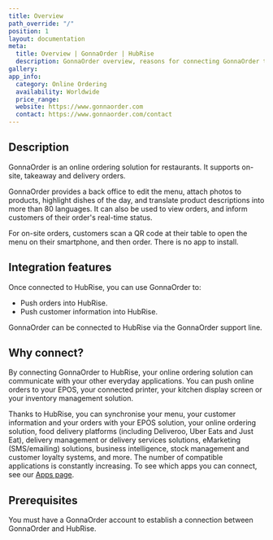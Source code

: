 ```yaml
---
title: Overview
path_override: "/"
position: 1
layout: documentation
meta:
  title: Overview | GonnaOrder | HubRise
  description: GonnaOrder overview, reasons for connecting GonnaOrder to HubRise and summary of integrated features. Synchronise data between GonnaOrder, your EPOS and other apps.
gallery: 
app_info:
  category: Online Ordering
  availability: Worldwide
  price_range: 
  website: https://www.gonnaorder.com
  contact: https://www.gonnaorder.com/contact
---
```


## Description

GonnaOrder is an online ordering solution for restaurants. It supports on-site, takeaway and delivery orders.

GonnaOrder provides a back office to edit the menu, attach photos to products, highlight dishes of the day, and translate product descriptions into more than 80 languages. It can also be used to view orders, and inform customers of their order's real-time status.

For on-site orders, customers scan a QR code at their table to open the menu on their smartphone, and then order. There is no app to install.

## Integration features

Once connected to HubRise, you can use GonnaOrder to:

- Push orders into HubRise.
- Push customer information into HubRise.

GonnaOrder can be connected to HubRise via the GonnaOrder support line.

## Why connect?

By connecting GonnaOrder to HubRise, your online ordering solution can communicate with your other everyday applications. You can push online orders to your EPOS, your connected printer, your kitchen display screen or your inventory management solution.

Thanks to HubRise, you can synchronise your menu, your customer information and your orders with your EPOS solution, your online ordering solution, food delivery platforms (including Deliveroo, Uber Eats and Just Eat), delivery management or delivery services solutions, eMarketing (SMS/emailing) solutions, business intelligence, stock management and customer loyalty systems, and more. The number of compatible applications is constantly increasing. To see which apps you can connect, see our [Apps page](/apps).

## Prerequisites

You must have a GonnaOrder account to establish a connection between GonnaOrder and HubRise.
